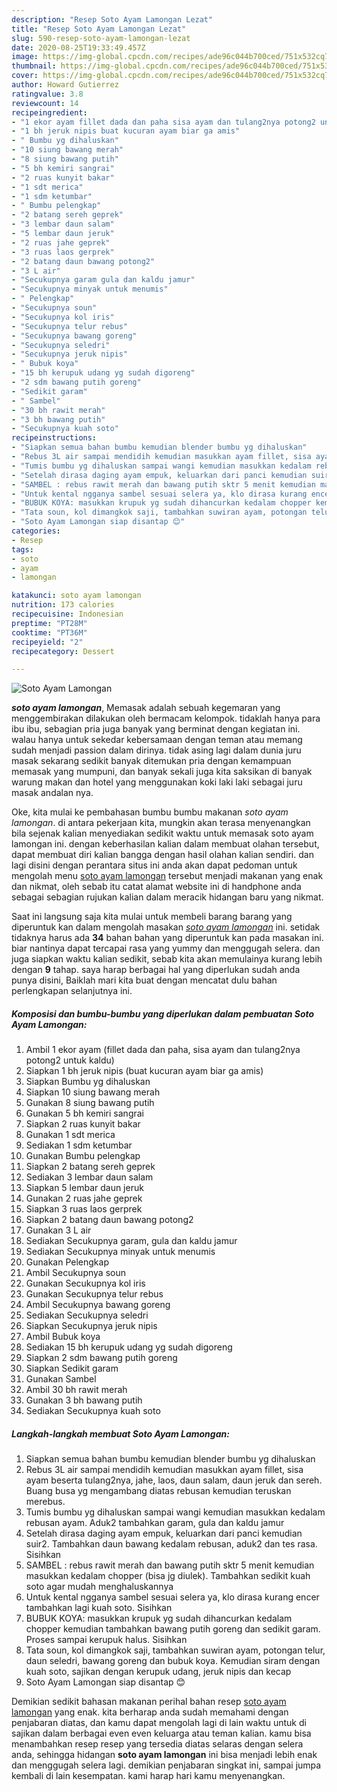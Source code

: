 ```yaml
---
description: "Resep Soto Ayam Lamongan Lezat"
title: "Resep Soto Ayam Lamongan Lezat"
slug: 590-resep-soto-ayam-lamongan-lezat
date: 2020-08-25T19:33:49.457Z
image: https://img-global.cpcdn.com/recipes/ade96c044b700ced/751x532cq70/soto-ayam-lamongan-foto-resep-utama.jpg
thumbnail: https://img-global.cpcdn.com/recipes/ade96c044b700ced/751x532cq70/soto-ayam-lamongan-foto-resep-utama.jpg
cover: https://img-global.cpcdn.com/recipes/ade96c044b700ced/751x532cq70/soto-ayam-lamongan-foto-resep-utama.jpg
author: Howard Gutierrez
ratingvalue: 3.8
reviewcount: 14
recipeingredient:
- "1 ekor ayam fillet dada dan paha sisa ayam dan tulang2nya potong2 untuk kaldu"
- "1 bh jeruk nipis buat kucuran ayam biar ga amis"
- " Bumbu yg dihaluskan"
- "10 siung bawang merah"
- "8 siung bawang putih"
- "5 bh kemiri sangrai"
- "2 ruas kunyit bakar"
- "1 sdt merica"
- "1 sdm ketumbar"
- " Bumbu pelengkap"
- "2 batang sereh geprek"
- "3 lembar daun salam"
- "5 lembar daun jeruk"
- "2 ruas jahe geprek"
- "3 ruas laos gerprek"
- "2 batang daun bawang potong2"
- "3 L air"
- "Secukupnya garam gula dan kaldu jamur"
- "Secukupnya minyak untuk menumis"
- " Pelengkap"
- "Secukupnya soun"
- "Secukupnya kol iris"
- "Secukupnya telur rebus"
- "Secukupnya bawang goreng"
- "Secukupnya seledri"
- "Secukupnya jeruk nipis"
- " Bubuk koya"
- "15 bh kerupuk udang yg sudah digoreng"
- "2 sdm bawang putih goreng"
- "Sedikit garam"
- " Sambel"
- "30 bh rawit merah"
- "3 bh bawang putih"
- "Secukupnya kuah soto"
recipeinstructions:
- "Siapkan semua bahan bumbu kemudian blender bumbu yg dihaluskan"
- "Rebus 3L air sampai mendidih kemudian masukkan ayam fillet, sisa ayam beserta tulang2nya, jahe, laos, daun salam, daun jeruk dan sereh. Buang busa yg mengambang diatas rebusan kemudian teruskan merebus."
- "Tumis bumbu yg dihaluskan sampai wangi kemudian masukkan kedalam rebusan ayam. Aduk2 tambahkan garam, gula dan kaldu jamur"
- "Setelah dirasa daging ayam empuk, keluarkan dari panci kemudian suir2. Tambahkan daun bawang kedalam rebusan, aduk2 dan tes rasa. Sisihkan"
- "SAMBEL : rebus rawit merah dan bawang putih sktr 5 menit kemudian masukkan kedalam chopper (bisa jg diulek). Tambahkan sedikit kuah soto agar mudah menghaluskannya"
- "Untuk kental ngganya sambel sesuai selera ya, klo dirasa kurang encer tambahkan lagi kuah soto. Sisihkan"
- "BUBUK KOYA: masukkan krupuk yg sudah dihancurkan kedalam chopper kemudian tambahkan bawang putih goreng dan sedikit garam. Proses sampai kerupuk halus. Sisihkan"
- "Tata soun, kol dimangkok saji, tambahkan suwiran ayam, potongan telur, daun seledri, bawang goreng dan bubuk koya. Kemudian siram dengan kuah soto, sajikan dengan kerupuk udang, jeruk nipis dan kecap"
- "Soto Ayam Lamongan siap disantap 😊"
categories:
- Resep
tags:
- soto
- ayam
- lamongan

katakunci: soto ayam lamongan 
nutrition: 173 calories
recipecuisine: Indonesian
preptime: "PT28M"
cooktime: "PT36M"
recipeyield: "2"
recipecategory: Dessert

---
```



![Soto Ayam Lamongan](https://img-global.cpcdn.com/recipes/ade96c044b700ced/751x532cq70/soto-ayam-lamongan-foto-resep-utama.jpg)

<b><i>soto ayam lamongan</i></b>, Memasak adalah sebuah kegemaran yang menggembirakan dilakukan oleh bermacam kelompok. tidaklah hanya para ibu ibu, sebagian pria juga banyak yang berminat dengan kegiatan ini. walau hanya untuk sekedar kebersamaan dengan teman atau memang sudah menjadi passion dalam dirinya. tidak asing lagi dalam dunia juru masak sekarang sedikit banyak ditemukan pria dengan kemampuan memasak yang mumpuni, dan banyak sekali juga kita saksikan di banyak warung makan dan hotel yang menggunakan koki laki laki sebagai juru masak andalan nya.

Oke, kita mulai ke pembahasan bumbu bumbu makanan <i>soto ayam lamongan</i>. di antara pekerjaan kita, mungkin akan terasa menyenangkan bila sejenak kalian menyediakan sedikit waktu untuk memasak soto ayam lamongan ini. dengan keberhasilan kalian dalam membuat olahan tersebut, dapat membuat diri kalian bangga dengan hasil olahan kalian sendiri. dan lagi disini dengan perantara situs ini anda akan dapat pedoman untuk mengolah menu <u>soto ayam lamongan</u> tersebut menjadi makanan yang enak dan nikmat, oleh sebab itu catat alamat website ini di handphone anda sebagai sebagian rujukan kalian dalam meracik hidangan baru yang nikmat.




Saat ini langsung saja kita mulai untuk membeli barang barang yang diperuntuk kan dalam mengolah masakan <u><i>soto ayam lamongan</i></u> ini. setidak tidaknya harus ada <b>34</b> bahan bahan yang diperuntuk kan pada masakan ini. biar nantinya dapat tercapai rasa yang yummy dan menggugah selera. dan juga siapkan waktu kalian sedikit, sebab kita akan memulainya kurang lebih dengan <b>9</b> tahap. saya harap berbagai hal yang diperlukan sudah anda punya disini, Baiklah mari kita buat dengan mencatat dulu bahan perlengkapan selanjutnya ini.

<!--inarticleads1-->

##### Komposisi dan bumbu-bumbu yang diperlukan dalam pembuatan Soto Ayam Lamongan:

1. Ambil 1 ekor ayam (fillet dada dan paha, sisa ayam dan tulang2nya potong2 untuk kaldu)
1. Siapkan 1 bh jeruk nipis (buat kucuran ayam biar ga amis)
1. Siapkan  Bumbu yg dihaluskan
1. Siapkan 10 siung bawang merah
1. Gunakan 8 siung bawang putih
1. Gunakan 5 bh kemiri sangrai
1. Siapkan 2 ruas kunyit bakar
1. Gunakan 1 sdt merica
1. Sediakan 1 sdm ketumbar
1. Gunakan  Bumbu pelengkap
1. Siapkan 2 batang sereh geprek
1. Sediakan 3 lembar daun salam
1. Siapkan 5 lembar daun jeruk
1. Gunakan 2 ruas jahe geprek
1. Siapkan 3 ruas laos gerprek
1. Siapkan 2 batang daun bawang potong2
1. Gunakan 3 L air
1. Sediakan Secukupnya garam, gula dan kaldu jamur
1. Sediakan Secukupnya minyak untuk menumis
1. Gunakan  Pelengkap
1. Ambil Secukupnya soun
1. Gunakan Secukupnya kol iris
1. Gunakan Secukupnya telur rebus
1. Ambil Secukupnya bawang goreng
1. Sediakan Secukupnya seledri
1. Siapkan Secukupnya jeruk nipis
1. Ambil  Bubuk koya
1. Sediakan 15 bh kerupuk udang yg sudah digoreng
1. Siapkan 2 sdm bawang putih goreng
1. Siapkan Sedikit garam
1. Gunakan  Sambel
1. Ambil 30 bh rawit merah
1. Gunakan 3 bh bawang putih
1. Sediakan Secukupnya kuah soto




<!--inarticleads2-->

##### Langkah-langkah membuat Soto Ayam Lamongan:

1. Siapkan semua bahan bumbu kemudian blender bumbu yg dihaluskan
1. Rebus 3L air sampai mendidih kemudian masukkan ayam fillet, sisa ayam beserta tulang2nya, jahe, laos, daun salam, daun jeruk dan sereh. Buang busa yg mengambang diatas rebusan kemudian teruskan merebus.
1. Tumis bumbu yg dihaluskan sampai wangi kemudian masukkan kedalam rebusan ayam. Aduk2 tambahkan garam, gula dan kaldu jamur
1. Setelah dirasa daging ayam empuk, keluarkan dari panci kemudian suir2. Tambahkan daun bawang kedalam rebusan, aduk2 dan tes rasa. Sisihkan
1. SAMBEL : rebus rawit merah dan bawang putih sktr 5 menit kemudian masukkan kedalam chopper (bisa jg diulek). Tambahkan sedikit kuah soto agar mudah menghaluskannya
1. Untuk kental ngganya sambel sesuai selera ya, klo dirasa kurang encer tambahkan lagi kuah soto. Sisihkan
1. BUBUK KOYA: masukkan krupuk yg sudah dihancurkan kedalam chopper kemudian tambahkan bawang putih goreng dan sedikit garam. Proses sampai kerupuk halus. Sisihkan
1. Tata soun, kol dimangkok saji, tambahkan suwiran ayam, potongan telur, daun seledri, bawang goreng dan bubuk koya. Kemudian siram dengan kuah soto, sajikan dengan kerupuk udang, jeruk nipis dan kecap
1. Soto Ayam Lamongan siap disantap 😊




Demikian sedikit bahasan makanan perihal bahan resep <u>soto ayam lamongan</u> yang enak. kita berharap anda sudah memahami dengan penjabaran diatas, dan kamu dapat mengolah lagi di lain waktu untuk di sajikan dalam berbagai even even keluarga atau teman kalian. kamu bisa menambahkan resep resep yang tersedia diatas selaras dengan selera anda, sehingga hidangan <b>soto ayam lamongan</b> ini bisa menjadi lebih enak dan menggugah selera lagi. demikian penjabaran singkat ini, sampai jumpa kembali di lain kesempatan. kami harap hari kamu menyenangkan.
